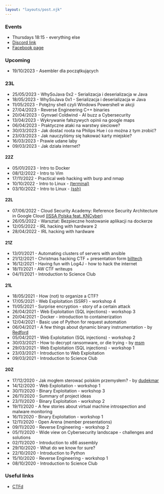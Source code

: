 ```yaml
---
layout: "layouts/post.njk"
---
```

### Events

- Thursdays 18:15 - everything else
- [Discord link](https://discord.gg/DjVypPcV8c)
- [Facebook page](https://www.facebook.com/KoloCyber)

### Upcoming

- 19/10/2023 - Asembler dla początkujących

### 23L

- 25/05/2023 - WhySoJava 0x2 - Serializacja i deserializacja w Java
- 18/05/2023 - WhySoJava 0x1 - Serializacja i deserializacja w Java
- 11/05/2023 - Potężny shell czyli Windows Powershell w akcji
- 27/04/2023 - Reverse Engineering C++ binaries
- 20/04/2023 - Gynvael Coldwind - AI buzz a Cybersecurity
- 13/04/2023 - Wykrywanie fałszywych opinii na google maps
- 06/04/2023 - Praktyczne ataki na warstwy sieciowe?
- 30/03/2023 - Jak dostać roota na Philips Hue i co można z tym zrobić?
- 23/03/2023 - Jak nauczyliśmy się hakować karty miejskie?
- 16/03/2023 - Prawie udane laby
- 09/03/2023 - Jak działa internet?

#### 22Z

- 05/01/2023 - Intro to Docker
- 08/12/2022 - Intro to Vim
- 17/11/2022 - Practical web hacking with burp and nmap
- 10/10/2022 - Intro to Linux - [(terminal)](https://docs.google.com/presentation/d/1lUJG3ZeYpzkbV2AIr3Tb9Pf5dpYz7MOxmmbHANYckP4/edit?usp=sharing)
- 03/10/2022 - Intro to Linux - [(ssh)](https://docs.google.com/presentation/d/17pdNQ7bMUJpsCE73hYcIy1UXxaqCriwTTp2xZXhgFR8/edit?usp=sharing)

#### 22L

- 07/06/2022 - Cloud Security Academy: Reference Security Architecture in Google Cloud [(ISSA Polska feat. KNCyber)](https://www.elka.pw.edu.pl/Aktualnosci/Seminaria-wyklady-warsztaty/Cloud-Security)
- 26/05/2022 - Warsztat: Bezpieczne hostowanie aplikacji na dockerze
- 12/05/2022 - IRL hacking with hardware 2
- 28/04/2022 - IRL hacking with hardware

#### 21Z

- 13/01/2021 - Automating clusters of servers with ansible
- 21/12/2021 - Christmas hacking CTF + presentation form [billtech](https://billtech.pl)
- 16/12/2021 - Having fun with Log4J - how to hack the internet
- 18/11/2021 - AW CTF writeups
- 04/11/2021 - Introduction to Science Club

#### 21L

- 18/05/2021 - How (not) to organize a CTF?
- 17/05/2021 - Web Exploitation (SSRF) - workshop 4
- 11/05/2021 - Surprise encryption - story of a certain attack
- 26/04/2021 - Web Exploitation (SQL injections) - workshop 3
- 20/04/2021 - Docker - introduction to containerization
- 12/04/2021 - Basic use of Python for request automation
- 06/04/2021 - A few things about dynamic binary instrumentation - by [Redford](https://twitter.com/dsredford)
- 05/04/2021 - Web Exploitation (SQL injections) - workshop 2
- 30/03/2021 - How to decrypt ransomware, or die trying - by [msm](https://twitter.com/MsmCode)
- 29/03/2021 - Web Exploitation (SQL injections) - workshop 1
- 23/03/2021 - Introduction to Web Exploitation
- 09/03/2021 - Introduction to Science Club

#### 20Z

- 17/12/2020 - Jak mogłem sterować polskim przemysłem? - by [dudekmar](https://twitter.com/dudekmar)
- 14/12/2020 - Web Exploitation - workshop 1
- 30/11/2020 - Binary Exploitation - workshop 3
- 26/11/2020 - Summary of project ideas
- 23/11/2020 - Binary Exploitation - workshop 2
- 19/11/2020 - A few stories about virtual machine introspection and malware monitoring
- 16/11/2020 - Binary Exploitation - workshop 1
- 12/11/2020 - Open Arena (member presentations)
- 09/11/2020 - Reverse Engineering - workshop 2
- 05/11/2020 - Wide view on Cybersecurity landscape - challenges and solutions
- 02/11/2020 - Introduction to x86 assembly
- 29/10/2020 - What do we know for sure?
- 22/10/2020 - Introduction to Python
- 15/10/2020 - Reverse Engineering - workshop 1
- 08/10/2020 - Introduction to Science Club

### Useful links

- [CTFd](https://ctfd.kncyber.pl)
